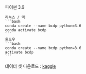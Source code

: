 파이썬 3.6

	리눅스 / 맥
	```bash
	conda create --name bcdp python=3.6
	conda activate bcdp
	```
	윈도우
	```bash
	conda create --name bcdp python=3.6 
	activate bcdp
	```



데이터 셋 다운로드  :  [kaggle](https://www.kaggle.com/ambarish/breakhis)




